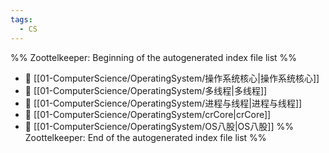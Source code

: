 ```yaml
---
tags:
  - CS
---
```

%% Zoottelkeeper: Beginning of the autogenerated index file list  %%
- 📄 [[01-ComputerScience/OperatingSystem/操作系统核心|操作系统核心]]
- 📄 [[01-ComputerScience/OperatingSystem/多线程|多线程]]
- 📄 [[01-ComputerScience/OperatingSystem/进程与线程|进程与线程]]
- 📄 [[01-ComputerScience/OperatingSystem/crCore|crCore]]
- 📄 [[01-ComputerScience/OperatingSystem/OS八股|OS八股]]
%% Zoottelkeeper: End of the autogenerated index file list  %%
